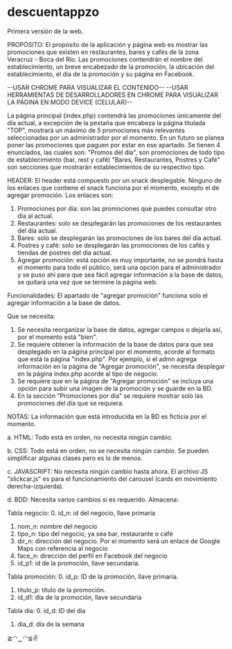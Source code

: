 # descuentappzo
Primera versión de la web.

PROPÓSITO:
El propósito de la aplicación y página web es mostrar las promociones que existen en restaurantes, bares y cafés de la zona Veracruz - Boca del Río. 
Las promociones contendrán el nombre del establecimiento, un breve encabezado de la promoción, la ubicación del establecimiento, el día de la promoción y su página en Facebook.

--USAR CHROME PARA VISUALIZAR EL CONTENIDO--
--USAR HERRAMIENTAS DE DESARROLLADORES EN CHROME PARA VISUALIZAR LA PÁGINA EN MODO DEVICE (CELULAR)--

La página principal (index.php) contendrá las promociones únicamente del día actual, a excepción de la pestaña que encabeza la página titulada "TOP", mostrará un máximo de 5 promociones más relevantes seleccionadas por un administrador por el momento. En un futuro se planea poner las promociones que paguen por estar en ese apartado.
Se tienen 4 enunciados, las cuales son: 
"Promos del día", son promociones de todo tipo de establecimiento (bar, rest y café)
"Bares, Restaurantes, Postres y Café" son secciones que mostrarán establecimientos de su respectivo tipo.

HEADER: El header está compuesto por un snack desplegable. Ninguno de los enlaces que contiene el snack funciona por el momento, excepto el de agregar promoción. Los enlaces son:
1. Promociones por día: son las promociones que puedes consultar otro día al actual.
2. Restaurantes: solo se desplegarán las promociones de los restaurantes del día actual.
3. Bares: solo se desplegarán las promociones de los bares del día actual.
4. Postres y café: solo se desplegarán las promociones de los cafés y tiendas de postres del día actual.
5. Agregar promoción: está opción es muy importante, no se pondrá hasta el momento para todo el público, será una opción para el administrador y se puso ahí para que sea fácil agregar información a la base de datos, se quitará una vez que se termine la página web.

Funcionalidades:
El apartado de "agregar promoción" funciona solo el agregar información a la base de datos.

Que se necesita: 
1. Se necesita reorganizar la base de datos, agregar campos o dejarla así, por el momento está "bien".
2. Se requiere obtener la información de la base de datos para que sea desplegado en la página principal por el momento, acorde al formato que está la página "index.php". Por ejemplo, si el admn agrega información en la página de "Agregar promoción", se necesita desplegar en la página index.php acorde al tipo de negocio.
3. Se requiere que en la página de "Agregar promoción" se incluya una opción para subir una imagen de la promoción y se guarde en la BD.
4. En la sección "Promociones por día" se requiere mostrar solo las promociones del día que se requiera. 

NOTAS: La información que está introducida en la BD es ficticia por el momento.

a. HTML: Todo está en orden, no necesita ningún cambio.

b. CSS: Todo está en orden, no se necesita ningún cambio. Se pueden simplificar algunas clases pero es lo de menos. 

c. JAVASCRIPT: No necesita ningún cambio hasta ahora.
El archivo JS "slickcar.js" es para el funcionamiento del carousel (cards en movimiento derecha-izquierda).

d. BDD: Necesita varios cambios si es requerido. Almacena:

Tabla negocio:
0. id_n: id del negocio, llave primaria
1. nom_n: nombre del negocio
2. tipo_n: tipo del negocio, ya sea bar, restaurante o café
3. dir_n: dirección del negocio. Por el momento será un enlace de Google Maps con referencia al negocio
4. face_n: dirección del perfil en Facebook del negocio
5. id_p1: id de la promoción, llave secundaria.

Tabla promoción:
0. id_p: ID de la promoción, llave primaria.
1. titulo_p: título de la promoción.
2. id_d1: día de la promoción, llave secundaria

Tabla dia:
0. id_d: ID del día
1. dia_d: día de la semana


≧◠‿◠≦✌
